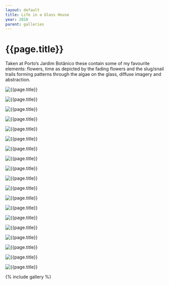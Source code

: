 ```yaml
---
layout: default
title: Life in a Glass House
year: 2018
parent: galleries
---
```


# {{page.title}}

Taken at Porto’s Jardim Botânico these contain some of my favourite elements: flowers, time as depicted by the fading flowers and the slug/snail trails forming patterns through the algae on the glass, diffuse imagery and abstraction. 

![{{page.title}}](life-in-a-glass-house/life-in-a-glass-house-01.webp "{{page.title}}")

![{{page.title}}](life-in-a-glass-house/life-in-a-glass-house-02.webp "{{page.title}}")

![{{page.title}}](life-in-a-glass-house/life-in-a-glass-house-03.webp "{{page.title}}")

![{{page.title}}](life-in-a-glass-house/life-in-a-glass-house-04.webp "{{page.title}}")

![{{page.title}}](life-in-a-glass-house/life-in-a-glass-house-05.webp "{{page.title}}")

![{{page.title}}](life-in-a-glass-house/life-in-a-glass-house-06.webp "{{page.title}}")

![{{page.title}}](life-in-a-glass-house/life-in-a-glass-house-07.webp "{{page.title}}")

![{{page.title}}](life-in-a-glass-house/life-in-a-glass-house-08.webp "{{page.title}}")

![{{page.title}}](life-in-a-glass-house/life-in-a-glass-house-09.webp "{{page.title}}")

![{{page.title}}](life-in-a-glass-house/life-in-a-glass-house-10.webp "{{page.title}}")

![{{page.title}}](life-in-a-glass-house/life-in-a-glass-house-11.webp "{{page.title}}")

![{{page.title}}](life-in-a-glass-house/life-in-a-glass-house-12.webp "{{page.title}}")

![{{page.title}}](life-in-a-glass-house/life-in-a-glass-house-13.webp "{{page.title}}")

![{{page.title}}](life-in-a-glass-house/life-in-a-glass-house-14.webp "{{page.title}}")

![{{page.title}}](life-in-a-glass-house/life-in-a-glass-house-15.webp "{{page.title}}")

![{{page.title}}](life-in-a-glass-house/life-in-a-glass-house-16.webp "{{page.title}}")

![{{page.title}}](life-in-a-glass-house/life-in-a-glass-house-17.webp "{{page.title}}")

![{{page.title}}](life-in-a-glass-house/life-in-a-glass-house-18.webp "{{page.title}}")

![{{page.title}}](life-in-a-glass-house/life-in-a-glass-house-19.webp "{{page.title}}")

{% include gallery %}